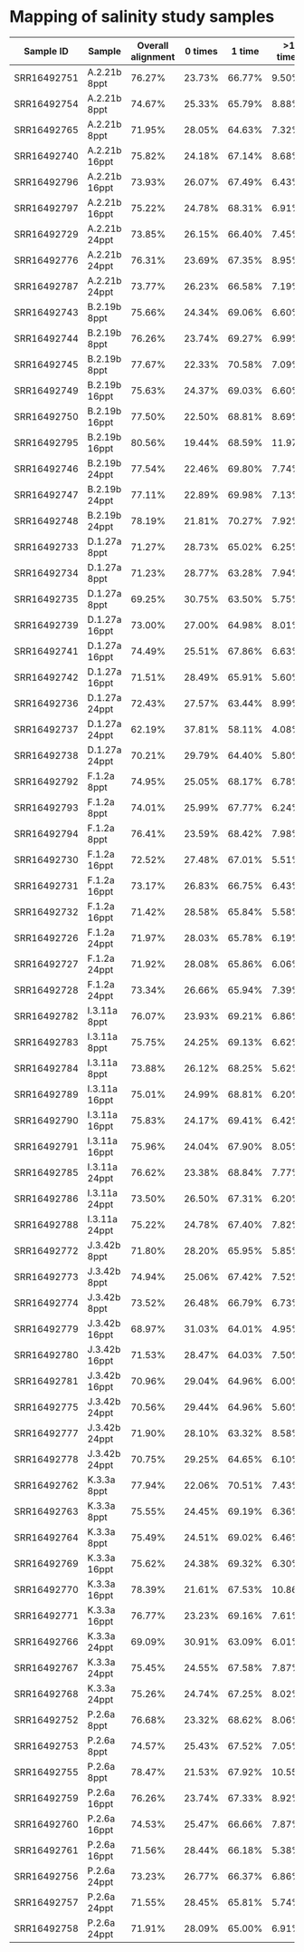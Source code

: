 # Mapping of salinity study samples

|  Sample ID  |    Sample     | Overall alignment | 0 times | 1 time | >1 times |
|-------------|---------------|-------------------|---------|--------|----------|
| SRR16492751 | A.2.21b  8ppt |       76.27%      |  23.73% | 66.77% |   9.50%  |
| SRR16492754 | A.2.21b  8ppt |       74.67%      |  25.33% | 65.79% |   8.88%  |
| SRR16492765 | A.2.21b  8ppt |       71.95%      |  28.05% | 64.63% |   7.32%  |
| SRR16492740 | A.2.21b 16ppt |       75.82%      |  24.18% | 67.14% |   8.68%  |
| SRR16492796 | A.2.21b 16ppt |       73.93%      |  26.07% | 67.49% |   6.43%  |
| SRR16492797 | A.2.21b 16ppt |       75.22%      |  24.78% | 68.31% |   6.91%  |
| SRR16492729 | A.2.21b 24ppt |       73.85%      |  26.15% | 66.40% |   7.45%  |
| SRR16492776 | A.2.21b 24ppt |       76.31%      |  23.69% | 67.35% |   8.95%  |
| SRR16492787 | A.2.21b 24ppt |       73.77%      |  26.23% | 66.58% |   7.19%  |
| SRR16492743 | B.2.19b  8ppt |       75.66%      |  24.34% | 69.06% |   6.60%  |
| SRR16492744 | B.2.19b  8ppt |       76.26%      |  23.74% | 69.27% |   6.99%  |
| SRR16492745 | B.2.19b  8ppt |       77.67%      |  22.33% | 70.58% |   7.09%  |
| SRR16492749 | B.2.19b 16ppt |       75.63%      |  24.37% | 69.03% |   6.60%  |
| SRR16492750 | B.2.19b 16ppt |       77.50%      |  22.50% | 68.81% |   8.69%  |
| SRR16492795 | B.2.19b 16ppt |       80.56%      |  19.44% | 68.59% |  11.97%  |
| SRR16492746 | B.2.19b 24ppt |       77.54%      |  22.46% | 69.80% |   7.74%  |
| SRR16492747 | B.2.19b 24ppt |       77.11%      |  22.89% | 69.98% |   7.13%  |
| SRR16492748 | B.2.19b 24ppt |       78.19%      |  21.81% | 70.27% |   7.92%  |
| SRR16492733 | D.1.27a  8ppt |       71.27%      |  28.73% | 65.02% |   6.25%  |
| SRR16492734 | D.1.27a  8ppt |       71.23%      |  28.77% | 63.28% |   7.94%  |
| SRR16492735 | D.1.27a  8ppt |       69.25%      |  30.75% | 63.50% |   5.75%  |
| SRR16492739 | D.1.27a 16ppt |       73.00%      |  27.00% | 64.98% |   8.01%  |
| SRR16492741 | D.1.27a 16ppt |       74.49%      |  25.51% | 67.86% |   6.63%  |
| SRR16492742 | D.1.27a 16ppt |       71.51%      |  28.49% | 65.91% |   5.60%  |
| SRR16492736 | D.1.27a 24ppt |       72.43%      |  27.57% | 63.44% |   8.99%  |
| SRR16492737 | D.1.27a 24ppt |       62.19%      |  37.81% | 58.11% |   4.08%  |
| SRR16492738 | D.1.27a 24ppt |       70.21%      |  29.79% | 64.40% |   5.80%  |
| SRR16492792 | F.1.2a   8ppt |       74.95%      |  25.05% | 68.17% |   6.78%  |
| SRR16492793 | F.1.2a   8ppt |       74.01%      |  25.99% | 67.77% |   6.24%  |
| SRR16492794 | F.1.2a   8ppt |       76.41%      |  23.59% | 68.42% |   7.98%  |
| SRR16492730 | F.1.2a  16ppt |       72.52%      |  27.48% | 67.01% |   5.51%  |
| SRR16492731 | F.1.2a  16ppt |       73.17%      |  26.83% | 66.75% |   6.43%  |
| SRR16492732 | F.1.2a  16ppt |       71.42%      |  28.58% | 65.84% |   5.58%  |
| SRR16492726 | F.1.2a  24ppt |       71.97%      |  28.03% | 65.78% |   6.19%  |
| SRR16492727 | F.1.2a  24ppt |       71.92%      |  28.08% | 65.86% |   6.06%  |
| SRR16492728 | F.1.2a  24ppt |       73.34%      |  26.66% | 65.94% |   7.39%  |
| SRR16492782 | I.3.11a  8ppt |       76.07%      |  23.93% | 69.21% |   6.86%  |
| SRR16492783 | I.3.11a  8ppt |       75.75%      |  24.25% | 69.13% |   6.62%  |
| SRR16492784 | I.3.11a  8ppt |       73.88%      |  26.12% | 68.25% |   5.62%  |
| SRR16492789 | I.3.11a 16ppt |       75.01%      |  24.99% | 68.81% |   6.20%  |
| SRR16492790 | I.3.11a 16ppt |       75.83%      |  24.17% | 69.41% |   6.42%  |
| SRR16492791 | I.3.11a 16ppt |       75.96%      |  24.04% | 67.90% |   8.05%  |
| SRR16492785 | I.3.11a 24ppt |       76.62%      |  23.38% | 68.84% |   7.77%  |
| SRR16492786 | I.3.11a 24ppt |       73.50%      |  26.50% | 67.31% |   6.20%  |
| SRR16492788 | I.3.11a 24ppt |       75.22%      |  24.78% | 67.40% |   7.82%  |
| SRR16492772 | J.3.42b  8ppt |       71.80%      |  28.20% | 65.95% |   5.85%  |
| SRR16492773 | J.3.42b  8ppt |       74.94%      |  25.06% | 67.42% |   7.52%  |
| SRR16492774 | J.3.42b  8ppt |       73.52%      |  26.48% | 66.79% |   6.73%  |
| SRR16492779 | J.3.42b 16ppt |       68.97%      |  31.03% | 64.01% |   4.95%  |
| SRR16492780 | J.3.42b 16ppt |       71.53%      |  28.47% | 64.03% |   7.50%  |
| SRR16492781 | J.3.42b 16ppt |       70.96%      |  29.04% | 64.96% |   6.00%  |
| SRR16492775 | J.3.42b 24ppt |       70.56%      |  29.44% | 64.96% |   5.60%  |
| SRR16492777 | J.3.42b 24ppt |       71.90%      |  28.10% | 63.32% |   8.58%  |
| SRR16492778 | J.3.42b 24ppt |       70.75%      |  29.25% | 64.65% |   6.10%  |
| SRR16492762 | K.3.3a   8ppt |       77.94%      |  22.06% | 70.51% |   7.43%  |
| SRR16492763 | K.3.3a   8ppt |       75.55%      |  24.45% | 69.19% |   6.36%  |
| SRR16492764 | K.3.3a   8ppt |       75.49%      |  24.51% | 69.02% |   6.46%  |
| SRR16492769 | K.3.3a  16ppt |       75.62%      |  24.38% | 69.32% |   6.30%  |
| SRR16492770 | K.3.3a  16ppt |       78.39%      |  21.61% | 67.53% |  10.86%  |
| SRR16492771 | K.3.3a  16ppt |       76.77%      |  23.23% | 69.16% |   7.61%  |
| SRR16492766 | K.3.3a  24ppt |       69.09%      |  30.91% | 63.09% |   6.01%  |
| SRR16492767 | K.3.3a  24ppt |       75.45%      |  24.55% | 67.58% |   7.87%  |
| SRR16492768 | K.3.3a  24ppt |       75.26%      |  24.74% | 67.25% |   8.02%  |
| SRR16492752 | P.2.6a   8ppt |       76.68%      |  23.32% | 68.62% |   8.06%  |
| SRR16492753 | P.2.6a   8ppt |       74.57%      |  25.43% | 67.52% |   7.05%  |
| SRR16492755 | P.2.6a   8ppt |       78.47%      |  21.53% | 67.92% |  10.55%  |
| SRR16492759 | P.2.6a  16ppt |       76.26%      |  23.74% | 67.33% |   8.92%  |
| SRR16492760 | P.2.6a  16ppt |       74.53%      |  25.47% | 66.66% |   7.87%  |
| SRR16492761 | P.2.6a  16ppt |       71.56%      |  28.44% | 66.18% |   5.38%  |
| SRR16492756 | P.2.6a  24ppt |       73.23%      |  26.77% | 66.37% |   6.86%  |
| SRR16492757 | P.2.6a  24ppt |       71.55%      |  28.45% | 65.81% |   5.74%  |
| SRR16492758 | P.2.6a  24ppt |       71.91%      |  28.09% | 65.00% |   6.91%  |
